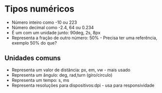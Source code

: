 # Tipos numéricos

* <integer>         Número inteiro como -10 ou 223
* <number>          Número decimal como -2.4, 64 ou 0.234
* <dimension>       É um <number> com um unidade junto: 90deg, 2s, 8px
* <percentagem>     Representa a fração de outro número: 50% - Precisa ter uma referência, exemplo 50% do que?


## Unidades comuns

* <length>          Representa um valor de distância: px, em, vw - mais usado
* <angle>           Representa um ângulo: deg, rad,turn (giro/circulo)
* <time>            Representa um tempo: s, ms
* <resolution>      Representa resoluções para dispositivos:dpi - usa para responsividade
